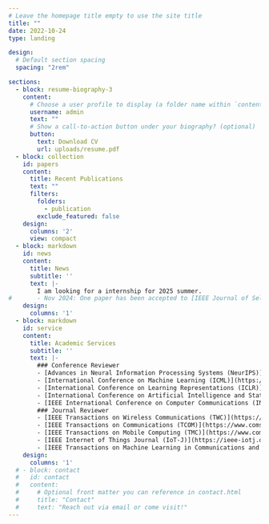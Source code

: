 ```yaml
---
# Leave the homepage title empty to use the site title
title: ""
date: 2022-10-24
type: landing

design:
  # Default section spacing
  spacing: "2rem"

sections:
  - block: resume-biography-3
    content:
      # Choose a user profile to display (a folder name within `content/authors/`)
      username: admin
      text: ""
      # Show a call-to-action button under your biography? (optional)
      button:
        text: Download CV
        url: uploads/resume.pdf
  - block: collection
    id: papers
    content:
      title: Recent Publications
      text: ""
      filters:
        folders:
          - publication
        exclude_featured: false
    design:
      columns: '2'
      view: compact
  - block: markdown
    id: news
    content:
      title: News
      subtitle: ''
      text: |-
        I am looking for a internship for 2025 summer.
#       - Nov 2024: One paper has been accepted to [IEEE Journal of Selected Areas in Sensors](https://ieee-jsas.org/).
    design:
      columns: '1'
  - block: markdown
    id: service
    content:
      title: Academic Services
      subtitle: ''
      text: |-
        ### Conference Reviewer
        - [Advances in Neural Information Processing Systems (NeurIPS)](https://neurips.cc/)
        - [International Conference on Machine Learning (ICML)](https://icml.cc/)
        - [International Conference on Learning Representations (ICLR)](https://iclr.cc/Conferences/2025)
        - [International Conference on Artificial Intelligence and Statistics (AISTATS)](https://aistats.org/aistats2025/)
        - [IEEE International Conference on Computer Communications (INFOCOM)](https://infocom2024.ieee-infocom.org/)
        ### Journal Reviewer
        - [IEEE Transactions on Wireless Communications (TWC)](https://www.comsoc.org/publications/journals/ieee-twc)
        - [IEEE Transactions on Communications (TCOM)](https://www.comsoc.org/publications/journals/ieee-tcom)
        - [IEEE Transactions on Mobile Computing (TMC)](https://www.computer.org/csdl/journal/tm)
        - [IEEE Internet of Things Journal (IoT-J)](https://ieee-iotj.org/)
        - [IEEE Transactions on Machine Learning in Communications and Networking (TMLCN)](https://www.comsoc.org/publications/journals/ieee-tmlcn)
    design:
      columns: '1'
  # - block: contact
  #   id: contact
  #   content:
  #     # Optional front matter you can reference in contact.html
  #     title: "Contact"
  #     text: "Reach out via email or come visit!"
---
```

